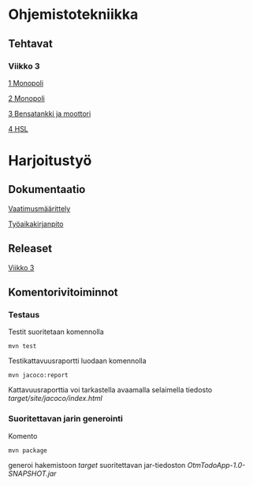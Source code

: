 # **Ohjemistotekniikka**

## **Tehtavat**

### Viikko 3

[1 Monopoli](https://github.com/iisu36/ot-harjoitustyo/blob/master/laskarit/viikko3/1monopoli.jpg)

[2 Monopoli](https://github.com/iisu36/ot-harjoitustyo/blob/master/laskarit/viikko3/2monopoli.jpg)

[3 Bensatankki ja moottori](https://github.com/iisu36/ot-harjoitustyo/blob/master/laskarit/viikko3/3bensamoottori.png)

[4 HSL](https://github.com/iisu36/ot-harjoitustyo/blob/master/laskarit/viikko3/4hsl.png)

# **Harjoitustyö**

## Dokumentaatio
<!--[Käyttöohje](https://github.com/iisu36/ot-harjoitustyo/blob/master/dokumentaatio/kayttoohje.md)-->

[Vaatimusmäärittely](https://github.com/iisu36/ot-harjoitustyo/blob/master/dokumentaatio/vaatimusmaarittely.md)
<!--[Arkkitehtuurikuvaus](https://github.com/iisu36/ot-harjoitustyo/blob/master/dokumentaatio/arkkitehtuurikuvaus.md)
[Testausdokumentti](https://github.com/iisu36/ot-harjoitustyo/blob/master/dokumentaatio/testausdokumentti.md)-->
[Työaikakirjanpito](https://github.com/iisu36/ot-harjoitustyo/blob/master/dokumentaatio/tyoaikakirjanpito.md)

## Releaset

[Viikko 3](https://github.com/iisu36/ot-harjoitustyo/tree/master/Silo)

## Komentorivitoiminnot

### Testaus

Testit suoritetaan komennolla

```
mvn test
```

Testikattavuusraportti luodaan komennolla

```
mvn jacoco:report
```

Kattavuusraporttia voi tarkastella avaamalla selaimella tiedosto _target/site/jacoco/index.html_

### Suoritettavan jarin generointi

Komento

```
mvn package
```

generoi hakemistoon _target_ suoritettavan jar-tiedoston _OtmTodoApp-1.0-SNAPSHOT.jar_

<!--### JavaDoc

JavaDoc generoidaan komennolla

```
mvn javadoc:javadoc
```

JavaDocia voi tarkastella avaamalla selaimella tiedosto _target/site/apidocs/index.html_

### Checkstyle

Tiedostoon [checkstyle.xml](https://github.com/mluukkai/OtmTodoApp/blob/master/checkstyle.xml) määrittelemät tarkistukset suoritetaan komennolla

```
 mvn jxr:jxr checkstyle:checkstyle
```

Mahdolliset virheilmoitukset selviävät avaamalla selaimella tiedosto _target/site/checkstyle.html_-->
